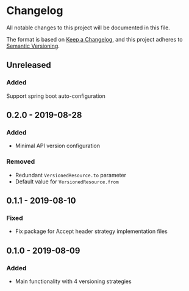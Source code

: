 # Changelog
All notable changes to this project will be documented in this file.

The format is based on [Keep a Changelog](https://keepachangelog.com/en/1.0.0/),
and this project adheres to [Semantic Versioning](https://semver.org/spec/v2.0.0.html).

## Unreleased
### Added
Support spring boot auto-configuration

## 0.2.0 - 2019-08-28
### Added
- Minimal API version configuration
### Removed
- Redundant `VersionedResource.to` parameter
- Default value for `VersionedResource.from`

## 0.1.1 - 2019-08-10
### Fixed
- Fix package for Accept header strategy implementation files

## 0.1.0 - 2019-08-09
### Added
- Main functionality with 4 versioning strategies

